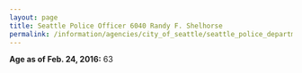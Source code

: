 ```yaml
---
layout: page
title: Seattle Police Officer 6040 Randy F. Shelhorse
permalink: /information/agencies/city_of_seattle/seattle_police_department/copbook/6040/
---
```


**Age as of Feb. 24, 2016:** 63
